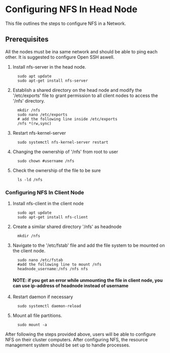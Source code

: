# Configuring NFS In Head Node

This file outlines the steps to configure NFS in a Network.

## Prerequisites
All the nodes must be ina same network and should be able to ping each other. It is suggested to configure Open SSH aswell. 

1. Install nfs-server in the head node.
      
         sudo apt update
         sudo apt-get install nfs-server

2. Establish a shared directory on the head node and modify the '/etc/exports' file to grant permission to all client nodes to access the '/nfs' directory.  

         mkdir /nfs
         sudo nano /etc/exports
         # add the following line inside /etc/exports
         /nfs *(rw,sync)

3. Restart nfs-kernel-server
         
         sudo systemctl nfs-kernel-server restart

4. Changing the ownership of '/nfs' from root to user

         sudo chown #username /nfs

5. Check the ownership of the file to be sure

         ls -ld /nfs

### Configuring NFS In Client Node

1. Install nfs-client in the client node 

         sudo apt update
         sudo apt-get install nfs-client

2. Create a similar shared directory '/nfs' as headnode

         mkdir /nfs 

3. Navigate to the '/etc/fstab' file and add the file system to be mounted on the client node.
   
         sudo nano /etc/fstab
         #add the following line to mount /nfs 
         headnode_username:/nfs /nfs nfs

      #### NOTE: if you get an error while unmounting the file in client node, you can use ip-address of headnode instead of username 

4. Restart daemon if necessary 

         sudo systemctl daemon-reload

5. Mount all file partitions.

         sudo mount -a


After following the steps provided above, users will be able to configure NFS on their cluster computers. After configuring NFS, the resource management system should be set up to handle processes.